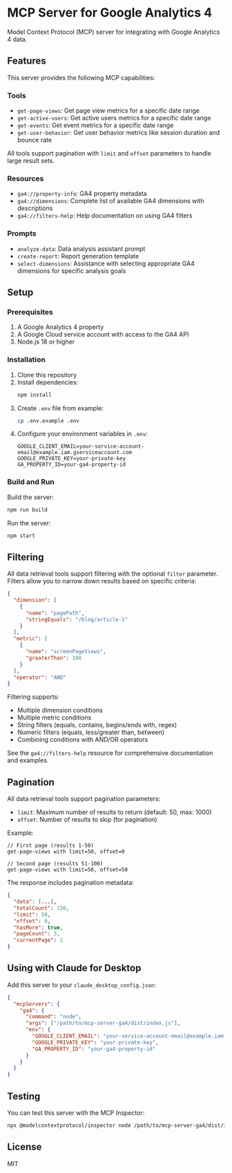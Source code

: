 # MCP Server for Google Analytics 4

Model Context Protocol (MCP) server for integrating with Google Analytics 4 data.

## Features

This server provides the following MCP capabilities:

### Tools
- `get-page-views`: Get page view metrics for a specific date range
- `get-active-users`: Get active users metrics for a specific date range
- `get-events`: Get event metrics for a specific date range
- `get-user-behavior`: Get user behavior metrics like session duration and bounce rate

All tools support pagination with `limit` and `offset` parameters to handle large result sets.

### Resources
- `ga4://property-info`: GA4 property metadata
- `ga4://dimensions`: Complete list of available GA4 dimensions with descriptions
- `ga4://filters-help`: Help documentation on using GA4 filters

### Prompts
- `analyze-data`: Data analysis assistant prompt
- `create-report`: Report generation template
- `select-dimensions`: Assistance with selecting appropriate GA4 dimensions for specific analysis goals

## Setup

### Prerequisites

1. A Google Analytics 4 property
2. A Google Cloud service account with access to the GA4 API
3. Node.js 18 or higher

### Installation

1. Clone this repository
2. Install dependencies:
   ```bash
   npm install
   ```
3. Create `.env` file from example:
   ```bash
   cp .env.example .env
   ```
4. Configure your environment variables in `.env`:
   ```
   GOOGLE_CLIENT_EMAIL=your-service-account-email@example.iam.gserviceaccount.com
   GOOGLE_PRIVATE_KEY=your-private-key
   GA_PROPERTY_ID=your-ga4-property-id
   ```

### Build and Run

Build the server:
```bash
npm run build
```

Run the server:
```bash
npm start
```

## Filtering

All data retrieval tools support filtering with the optional `filter` parameter. Filters allow you to narrow down results based on specific criteria:

```json
{
  "dimension": [
    {
      "name": "pagePath",
      "stringEquals": "/blog/article-1"
    }
  ],
  "metric": [
    {
      "name": "screenPageViews",
      "greaterThan": 100
    }
  ],
  "operator": "AND"
}
```

Filtering supports:

- Multiple dimension conditions
- Multiple metric conditions 
- String filters (equals, contains, begins/ends with, regex)
- Numeric filters (equals, less/greater than, between)
- Combining conditions with AND/OR operators

See the `ga4://filters-help` resource for comprehensive documentation and examples.

## Pagination

All data retrieval tools support pagination parameters:

- `limit`: Maximum number of results to return (default: 50, max: 1000)
- `offset`: Number of results to skip (for pagination)

Example:
```
// First page (results 1-50)
get-page-views with limit=50, offset=0

// Second page (results 51-100)
get-page-views with limit=50, offset=50
```

The response includes pagination metadata:
```json
{
  "data": [...],
  "totalCount": 150,
  "limit": 50,
  "offset": 0,
  "hasMore": true,
  "pageCount": 3,
  "currentPage": 1
}
```

## Using with Claude for Desktop

Add this server to your `claude_desktop_config.json`:

```json
{
  "mcpServers": {
    "ga4": {
      "command": "node",
      "args": ["/path/to/mcp-server-ga4/dist/index.js"],
      "env": {
        "GOOGLE_CLIENT_EMAIL": "your-service-account-email@example.iam.gserviceaccount.com",
        "GOOGLE_PRIVATE_KEY": "your-private-key",
        "GA_PROPERTY_ID": "your-ga4-property-id"
      }
    }
  }
}
```

## Testing

You can test this server with the MCP Inspector:

```bash
npx @modelcontextprotocol/inspector node /path/to/mcp-server-ga4/dist/index.js
```

## License

MIT
